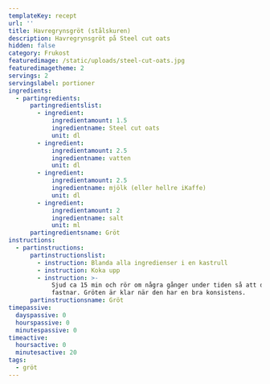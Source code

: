 ```yaml
---
templateKey: recept
url: ''
title: Havregrynsgröt (stålskuren)
description: Havregrynsgröt på Steel cut oats
hidden: false
category: Frukost
featuredimage: /static/uploads/steel-cut-oats.jpg
featuredimagetheme: 2
servings: 2
servingslabel: portioner
ingredients:
  - partingredients:
      partingredientslist:
        - ingredient:
            ingredientamount: 1.5
            ingredientname: Steel cut oats
            unit: dl
        - ingredient:
            ingredientamount: 2.5
            ingredientname: vatten
            unit: dl
        - ingredient:
            ingredientamount: 2.5
            ingredientname: mjölk (eller hellre iKaffe)
            unit: dl
        - ingredient:
            ingredientamount: 2
            ingredientname: salt
            unit: ml
      partingredientsname: Gröt
instructions:
  - partinstructions:
      partinstructionslist:
        - instruction: Blanda alla ingredienser i en kastrull
        - instruction: Koka upp
        - instruction: >-
            Sjud ca 15 min och rör om några gånger under tiden så att det inte
            fastnar. Gröten är klar när den har en bra konsistens.
      partinstructionsname: Gröt
timepassive:
  dayspassive: 0
  hourspassive: 0
  minutespassive: 0
timeactive:
  hoursactive: 0
  minutesactive: 20
tags:
  - gröt
---
```

